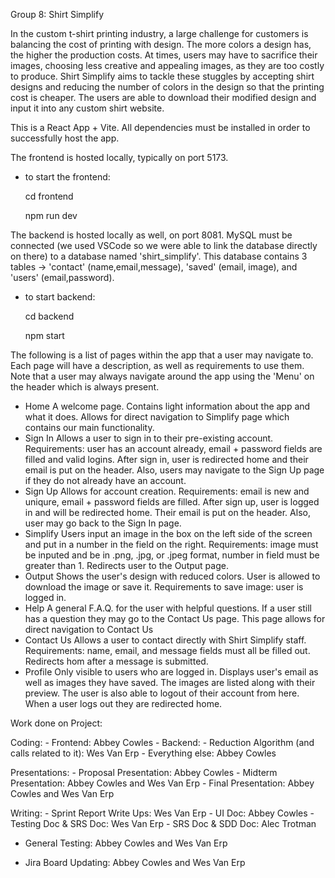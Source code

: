 Group 8: Shirt Simplify

In the custom t-shirt printing industry, a large challenge for customers is balancing the cost of printing with design. The more colors a design has, 
the higher the production costs. At times, users may have to sacrifice their images, choosing less creative and appealing images, as they are too costly 
to produce. Shirt Simplify aims to tackle these stuggles by accepting shirt designs and reducing the number of colors in the design so that the printing
cost is cheaper. The users are able to download their modified design and input it into any custom shirt website.

This is a React App + Vite. All dependencies must be installed in order to successfully host the app.

The frontend is hosted locally, typically on port 5173. 

  - to start the frontend:

    cd frontend
    
    npm run dev
    
The backend is hosted locally as well, on port 8081. MySQL must be connected (we used VSCode so we were able to link the database directly on there) to 
a database named 'shirt_simplify'. This database contains 3 tables -> 'contact' (name,email,message), 'saved' (email, image), and 'users' 
(email,password).

  - to start backend:
    
    cd backend
    
    npm start

The following is a list of pages within the app that a user may navigate to. Each page will have a description, as well as requirements to use them. Note
that a user may always navigate around the app using the 'Menu' on the header which is always present.

  - Home
    A welcome page. Contains light information about the app and what it does. Allows for direct navigation to Simplify page which contains our main
    functionality. 
  - Sign In
    Allows a user to sign in to their pre-existing account. Requirements: user has an account already, email + password fields are filled and valid logins.
    After sign in, user is redirected home and their email is put on the header. Also, users may navigate to the Sign Up page if they do not already have
    an account.
  - Sign Up
    Allows for account creation. Requirements: email is new and uniqure, email + password fields are filled. After sign up, user is logged in and will be
    redirected home. Their email is put on the header. Also, user may go back to the Sign In page.
  - Simplify
    Users input an image in the box on the left side of the screen and put in a number in the field on the right. Requirements: image must be inputed and
    be in .png, .jpg, or .jpeg format, number in field must be greater than 1. Redirects user to the Output page.
  - Output
    Shows the user's design with reduced colors. User is allowed to download the image or save it. Requirements to save image: user is logged in.
  - Help
    A general F.A.Q. for the user with helpful questions. If a user still has a question they may go to the Contact Us page. This page allows for direct
    navigation to Contact Us
  - Contact Us
    Allows a user to contact directly with Shirt Simplify staff. Requirements: name, email, and message fields must all be filled out. Redirects hom after
    a message is submitted.
  - Profile
    Only visible to users who are logged in. Displays user's email as well as images they have saved. The images are listed along with their preview. The
    user is also able to logout of their account from here. When a user logs out they are redirected home.

Work done on Project:

  Coding:
    - Frontend: Abbey Cowles
    - Backend:
      - Reduction Algorithm (and calls related to it): Wes Van Erp
      - Everything else: Abbey Cowles
      
  Presentations:
    - Proposal Presentation: Abbey Cowles
    - Midterm Presentation: Abbey Cowles and Wes Van Erp
    - Final Presentation: Abbey Cowles and Wes Van Erp
    
  Writing:
    - Sprint Report Write Ups: Wes Van Erp
    - UI Doc: Abbey Cowles
    - Testing Doc & SRS Doc: Wes Van Erp
    - SRS Doc & SDD Doc: Alec Trotman
    
  - General Testing: Abbey Cowles and Wes Van Erp
  
  - Jira Board Updating: Abbey Cowles and Wes Van Erp
